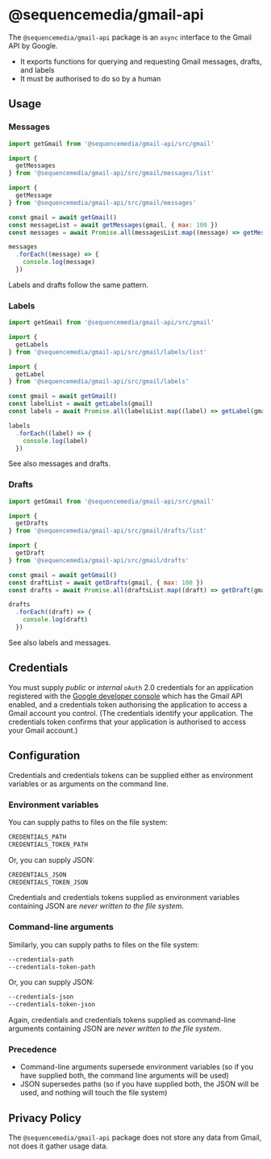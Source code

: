 # @sequencemedia/gmail-api

The `@sequencemedia/gmail-api` package is an `async` interface to the Gmail API by Google.

* It exports functions for querying and requesting Gmail messages, drafts, and labels
* It must be authorised to do so by a human

## Usage

### Messages

```javascript
import getGmail from '@sequencemedia/gmail-api/src/gmail'

import {
  getMessages
} from '@sequencemedia/gmail-api/src/gmail/messages/list'

import {
  getMessage
} from '@sequencemedia/gmail-api/src/gmail/messages'

const gmail = await getGmail()
const messageList = await getMessages(gmail, { max: 100 })
const messages = await Promise.all(messagesList.map((message) => getMessage(gmail, message)))

messages
  .forEach((message) => {
    console.log(message)
  })
```

Labels and drafts follow the same pattern.

### Labels

```javascript
import getGmail from '@sequencemedia/gmail-api/src/gmail'

import {
  getLabels
} from '@sequencemedia/gmail-api/src/gmail/labels/list'

import {
  getLabel
} from '@sequencemedia/gmail-api/src/gmail/labels'

const gmail = await getGmail()
const labelList = await getLabels(gmail)
const labels = await Promise.all(labelsList.map((label) => getLabel(gmail, label)))

labels
  .forEach((label) => {
    console.log(label)
  })
```

See also messages and drafts.

### Drafts
```javascript
import getGmail from '@sequencemedia/gmail-api/src/gmail'

import {
  getDrafts
} from '@sequencemedia/gmail-api/src/gmail/drafts/list'

import {
  getDraft
} from '@sequencemedia/gmail-api/src/gmail/drafts'

const gmail = await getGmail()
const draftList = await getDrafts(gmail, { max: 100 })
const drafts = await Promise.all(draftsList.map((draft) => getDraft(gmail, draft)))

drafts
  .forEach((draft) => {
    console.log(draft)
  })
```

See also labels and messages.


## Credentials

You must supply _public_ or _internal_ `oAuth` 2.0 credentials for an application registered with the [Google developer console](https://console.developers.google.com) which has the Gmail API enabled, and a credentials token authorising the application to access a Gmail account you control. (The credentials identify your application. The credentials token confirms that your application is authorised to access your Gmail account.)

## Configuration

Credentials and credentials tokens can be supplied either as environment variables or as arguments on the command line.

### Environment variables

You can supply paths to files on the file system:

```bash
CREDENTIALS_PATH
CREDENTIALS_TOKEN_PATH
```

Or, you can supply JSON:

```bash
CREDENTIALS_JSON
CREDENTIALS_TOKEN_JSON
```

Credentials and credentials tokens supplied as environment variables containing JSON are _never written to the file system_.

### Command-line arguments

Similarly, you can supply paths to files on the file system:

```bash
--credentials-path
--credentials-token-path
```

Or, you can supply JSON:

```bash
--credentials-json
--credentials-token-json
```

Again, credentials and credentials tokens supplied as command-line arguments containing JSON are _never written to the file system_.

### Precedence

* Command-line arguments supersede environment variables (so if you have supplied both, the command line arguments will be used)
* JSON supersedes paths (so if you have supplied both, the JSON will be used, and nothing will touch the file system)

## Privacy Policy

The `@sequencemedia/gmail-api` package does not store any data from Gmail, not does it gather usage data.
